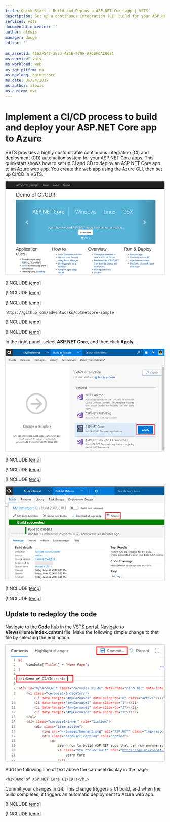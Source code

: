 ```yaml
---
title: Quick Start - Build and Deploy a ASP.NET Core app | VSTS
description: Set up a continuous integration (CI) build for your ASP.NET Core app, and then a continuous deployment (CD) release to Azure using Visual Studio Team Services
services: vsts
documentationcenter: ''
author: alewis
manager: douge
editor: ''

ms.assetid: 4162F547-3E73-4B1E-970F-A26DFCA206E1
ms.service: vsts
ms.workload: web
ms.tgt_pltfrm: na
ms.devlang: dotnetcore
ms.date: 06/24/2017
ms.author: alewis
ms.custom: mvc
---
```

# Implement a CI/CD process to build and deploy your ASP.NET Core app to Azure

VSTS provides a highly customizable continuous integration (CI) and deployment (CD) automation system for your 
ASP.NET Core apps. 
This quickstart shows how to set up CI and CD to deploy
an ASP.NET Core app
to an Azure web app. 
You create the web app using the Azure CLI, then set up CI/CD in VSTS.

![Screenshot showing ASP.NET Core web app](../../../apps/cd/azure/_img/aspnet-core-to-windows-vm/cicd-get-started-dotnetcore-sample.png)

[!INCLUDE [temp](../_shared/vsts-and-azure-setup.md)]

[!INCLUDE [temp](../_shared/create-azure-web-app.md)]

[!INCLUDE [temp](../_shared/import-code-1.md)]

```bash
https://github.com/adventworks/dotnetcore-sample
```

[!INCLUDE [temp](../_shared/import-code-2.md)]

[!INCLUDE [temp](../_shared/set-up-ci-1.md)]

In the right panel, select **ASP.NET Core**, and then click **Apply**.

![Screenshot showing dotnet core template](../../../apps/aspnet/_shared/_img/apply-aspnet-core-build-template.png)

[!INCLUDE [temp](../_shared/set-up-ci-2.md)]

[!INCLUDE [temp](../_shared/set-up-ci-3.md)]

[!INCLUDE [temp](../_shared/set-up-cd-1.md)]

![Screenshot showing release action on build summary](../../../apps/cd/azure/_shared/_img/cicd-get-started-dotnetcore-release.png)

[!INCLUDE [temp](../_shared/set-up-cd-2.md)]

[!INCLUDE [temp](../_shared/set-up-cd-3.md)]

## Update to redeploy the code

Navigate to the **Code** hub in the VSTS portal. Navigate to **Views/Home/Index.cshtml** file. Make the following simple change to that file by selecting the edit action.

![Screenshot showing update to code](../../../apps/cd/azure/_shared/_img/aspnet-core-code-change.png)

Add the following line of text above the carousel display in the page:
```
<h1>Demo of ASP.NET Core CI/CD!!</h1>
```

Commit your changes in Git. This change triggers a CI build, and when the build completes, it triggers an automatic deployment to Azure web app.

[!INCLUDE [temp](../_shared/browse-to-web-app.md)]

[!INCLUDE [temp](../_shared/clean-up-resources.md)]
